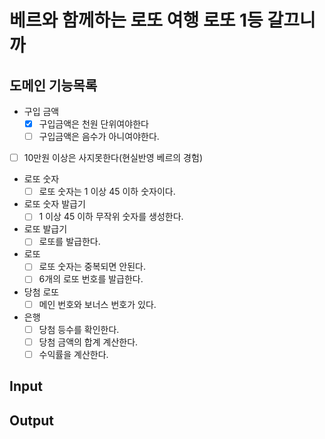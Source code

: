 # 베르와 함께하는 로또 여행 로또 1등 갈끄니까

## 도메인 기능목록

- 구입 금액
    - [x] 구입금액은 천원 단위여야한다
    - [ ] 구입금액은 음수가 아니여야한다.

- [ ] 10만원 이상은 사지못한다(현실반영 베르의 경험)

- 로또 숫자
    - [ ] 로또 숫자는 1 이상 45 이하 숫자이다.

- 로또 숫자 발급기
    - [ ] 1 이상 45 이하 무작위 숫자를 생성한다.

- 로또 발급기
    - [ ] 로또를 발급한다.

- 로또
    - [ ] 로또 숫자는 중복되면 안된다.
    - [ ] 6개의 로또 번호를 발급한다.

- 당첨 로또
    - [ ] 메인 번호와 보너스 번호가 있다.

- 은행
    - [ ] 당첨 등수를 확인한다.
    - [ ] 당첨 금액의 합계 계산한다.
    - [ ] 수익률을 계산한다.

## Input

## Output
